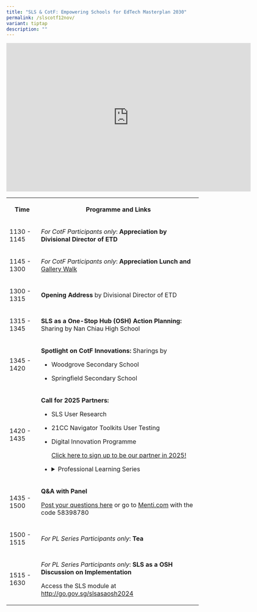```yaml
---
title: "SLS & CotF: Empowering Schools for EdTech Masterplan 2030"
permalink: /slscotf12nov/
variant: tiptap
description: ""
---
```

<div class="iframe-wrapper">
<iframe height="389" width="640" allowfullscreen="true" frameborder="0" src="https://docs.google.com/presentation/d/e/2PACX-1vS1rWNZPAlQN6Ha59f6KYynYWNTh6QFAk01hFJ4XBvjmoolljQk1dYfUZriOBb5IA/embed?start=false&amp;loop=false&amp;delayms=10000"></iframe>
</div>
<p></p>
<table style="minWidth: 50px">
<colgroup>
<col>
<col>
</colgroup>
<tbody>
<tr>
<th rowspan="1" colspan="1">
<p>Time</p>
</th>
<th rowspan="1" colspan="1">
<p>Programme and Links</p>
</th>
</tr>
<tr>
<td rowspan="1" colspan="1">
<p>1130 - 1145</p>
</td>
<td rowspan="1" colspan="1">
<p><em>For CotF Participants only</em>: <strong>Appreciation by Divisional Director of ETD</strong>
</p>
</td>
</tr>
<tr>
<td rowspan="1" colspan="1">
<p>1145 - 1300</p>
</td>
<td rowspan="1" colspan="1">
<p><em>For CotF Participants only</em>: <strong>Appreciation Lunch and </strong>
<a href="https://drive.google.com/file/d/1aB_iGlPHnnu4hoxFLcceFuDpKa_LYXIz/view?usp=sharing" rel="noopener nofollow" target="_blank">Gallery Walk</a>
</p>
<p></p>
</td>
</tr>
<tr>
<td rowspan="1" colspan="1">
<p>1300 - 1315</p>
</td>
<td rowspan="1" colspan="1">
<p><strong>Opening Address</strong> by Divisional Director of ETD</p>
</td>
</tr>
<tr>
<td rowspan="1" colspan="1">
<p>1315 - 1345</p>
</td>
<td rowspan="1" colspan="1">
<p><strong>SLS as a One-Stop Hub (OSH) Action Planning: </strong>Sharing
by Nan Chiau High School</p>
</td>
</tr>
<tr>
<td rowspan="1" colspan="1">
<p>1345 - 1420</p>
</td>
<td rowspan="1" colspan="1">
<p><strong>Spotlight on CotF Innovations:</strong> Sharings by</p>
<ul data-tight="true" class="tight">
<li>
<p>Woodgrove Secondary School</p>
</li>
<li>
<p>Springfield Secondary School</p>
</li>
</ul>
</td>
</tr>
<tr>
<td rowspan="1" colspan="1">
<p>1420 - 1435</p>
</td>
<td rowspan="1" colspan="1">
<p><strong>Call for 2025 Partners:</strong>
</p>
<ul data-tight="true" class="tight">
<li>
<p>SLS User Research</p>
</li>
<li>
<p>21CC Navigator Toolkits User Testing</p>
</li>
<li>
<p>Digital Innovation Programme</p>
<p><a href="https://go.gov.sg/2025partners" rel="noopener nofollow" target="_blank">Click here to sign up to be our partner in 2025!</a>
</p>
</li>
</ul>
<p></p>
<ul data-tight="true" class="tight">
<li>
<p></p>
<div data-type="detailGroup" class="isomer-accordion-group isomer-accordion isomer-accordion-white">
<details class="isomer-details">
<summary>Professional Learning Series</summary>
<div data-type="detailsContent" class="isomer-details-content">
<p><u>Schools that are not involved in 2024 PL Series:</u>  <em>Kindly register via email sent to School Leaders on 24 Oct. Registration closes on 15 Nov.</em>
</p>
<p><u>Current PL Series Schools:</u><em> Registration Email will be sent to School Leaders after today’s session.</em>
</p>
</div>
</details>
</div>
</li>
</ul>
</td>
</tr>
<tr>
<td rowspan="1" colspan="1">
<p>1435 - 1500</p>
</td>
<td rowspan="1" colspan="1">
<p><strong>Q&amp;A with Panel</strong>
</p>
<p><a href="http://www.menti.com/alvgv9n156j1" rel="noopener nofollow" target="_blank">Post your questions here</a> or
go to <a href="http://Menti.com" rel="noopener noreferrer nofollow" target="_blank">Menti.com</a> with
the code 58398780</p>
</td>
</tr>
<tr>
<td rowspan="1" colspan="1">
<p>1500 - 1515</p>
</td>
<td rowspan="1" colspan="1">
<p><em>For PL Series Participants only</em>: <strong>Tea</strong>
</p>
</td>
</tr>
<tr>
<td rowspan="1" colspan="1">
<p>1515 - 1630</p>
</td>
<td rowspan="1" colspan="1">
<p><em>For PL Series Participants only</em>: <strong>SLS as a OSH Discussion on Implementation</strong>
</p>
<p></p>
<p>Access the SLS module at <a href="http://go.gov.sg/slsasaosh2024" rel="noopener nofollow" target="_blank">http://go.gov.sg/slsasaosh2024</a>
</p>
</td>
</tr>
</tbody>
</table>
<p></p>
<p></p>